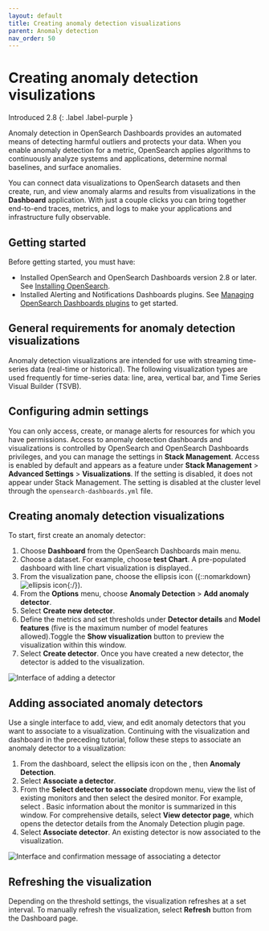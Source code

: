 ```yaml
---
layout: default
title: Creating anomaly detection visualizations
parent: Anomaly detection
nav_order: 50
---
```


# Creating anomaly detection visulizations
Introduced 2.8
{: .label .label-purple }

Anomaly detection in OpenSearch Dashboards provides an automated means of detecting harmful outliers and protects your data. When you enable anomaly detection for a metric, OpenSearch applies algorithms to continuously analyze systems and applications, determine normal baselines, and surface anomalies. 

You can connect data visualizations to OpenSearch datasets and then create, run, and view anomaly alarms and results from visualizations in the **Dashboard** application. With just a couple clicks you can bring together end-to-end traces, metrics, and logs to make your applications and infrastructure fully observable.
 
## Getting started 

Before getting started, you must have:

- Installed OpenSearch and OpenSearch Dashboards version 2.8 or later. See [Installing OpenSearch]({{site.url}}{{site.baseurl}}/install-and-configure/install-opensearch/index/).
- Installed Alerting and Notifications Dashboards plugins. See [Managing OpenSearch Dashboards plugins]({{site.url}}{{site.baseurl}}install-and-configure/install-dashboards/plugins/) to get started.

## General requirements for anomaly detection visualizations

Anomaly detection visualizations are intended for use with streaming time-series data (real-time or historical). The following visualization types are used frequently for time-series data: line, area, vertical bar, and Time Series Visual Builder (TSVB).

## Configuring admin settings

 You can only access, create, or manage alerts for resources for which you have permissions. Access to anomaly detection dashboards and visualizations is controlled by OpenSearch and OpenSearch Dashboards privileges, and you can manage the settings in **Stack Management**. Access is enabled by default and appears as a feature under **Stack Management** > **Advanced Settings** > **Visualizations**. If the setting is disabled, it does not appear under Stack Management. The setting is disabled at the cluster level through the `opensearch-dashboards.yml` file.

## Creating anomaly detection visualizations

To start, first create an anomaly detector:

1. Choose **Dashboard** from the OpenSearch Dashboards main menu.
2. Choose a dataset. For example, choose **test Chart**. A pre-populated dashboard with line chart visualization is displayed..
3. From the visualization pane, choose the ellipsis icon ({::nomarkdown}<img src="{{site.url}}{{site.baseurl}}/images/ellipsis-icon.png" class="inline-icon" alt="ellipsis icon"/>{:/}).
4. From the **Options** menu, choose **Anomaly Detection** > **Add anomaly detector**.
5. Select **Create new detector**.
6. Define the metrics and set thresholds under **Detector details** and **Model features** (five is the maximum number of model features allowed).Toggle the **Show visualization** button to preview the visualization within this window.
7. Select **Create detector**. Once you have created a new detector, the detector is added to the visualization.  

![Interface of adding a detector]({{site.url}}{{site.baseurl}}/images/dashboards/add-detector.png)

## Adding associated anomaly detectors

Use a single interface to add, view, and edit anomaly detectors that you want to associate to a visualization. Continuing with the visualization and dashboard in the preceding tutorial, follow these steps to associate an anomaly detector to a visualization: 
 
1. From the dashboard, select the ellipsis icon on the **<name>**, then **Anomaly Detection**.
2. Select **Associate a detector**.
3. From the **Select detector to associate** dropdown menu, view the list of existing monitors and then select the desired monitor. For example, select **<name>**. Basic information about the monitor is summarized in this window. For comprehensive details, select **View detector page**, which opens the detector details from the Anomaly Detection plugin page. 
4. Select **Associate detector**. An existing detector is now associated to the visualization.

![Interface and confirmation message of associating a detector]({{site.url}}{{site.baseurl}}/images/dashboards/associated-detector.png)

## Refreshing the visualization

Depending on the threshold settings, the visualization refreshes at a set interval. To manually refresh the visualization, select **Refresh** button from the Dashboard page.
